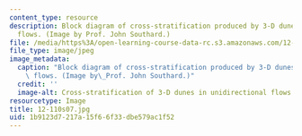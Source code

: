 ```yaml
---
content_type: resource
description: Block diagram of cross-stratification produced by 3-D dunes in unidirectional
  flows. (Image by Prof. John Southard.)
file: /media/https%3A/open-learning-course-data-rc.s3.amazonaws.com/12-110-sedimentary-geology-spring-2007/1b9123d7217a15f66f33dbe579ac1f52_12-110s07.jpg
file_type: image/jpeg
image_metadata:
  caption: "Block diagram of cross-stratification produced by 3-D dunes in unidirectional\
    \ flows. (Image by\_Prof. John Southard.)"
  credit: ''
  image-alt: Cross-stratification of 3-D dunes in unidirectional flows.
resourcetype: Image
title: 12-110s07.jpg
uid: 1b9123d7-217a-15f6-6f33-dbe579ac1f52
---
```

